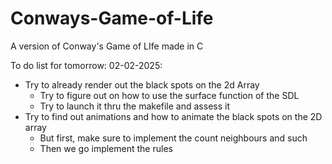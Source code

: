 # Conways-Game-of-Life
A version of Conway's Game of LIfe made in C

To do list for tomorrow: 02-02-2025:
- Try to already render out the black spots on the 2d Array
    - Try to figure out on how to use the surface function of the SDL
    - Try to launch it thru the makefile and assess it
- Try to find out animations and how to animate the black spots on the 2D array
    - But first, make sure to implement the count neighbours and such
    - Then we go implement the rules
    

